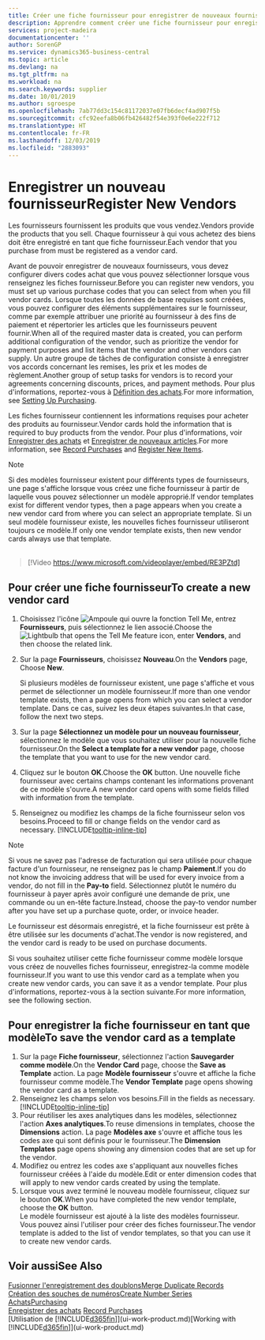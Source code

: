 ```yaml
---
title: Créer une fiche fournisseur pour enregistrer de nouveaux fournisseurs | Microsoft Docs
description: Apprendre comment créer une fiche fournisseur pour enregistrer un nouveau fournisseur.
services: project-madeira
documentationcenter: ''
author: SorenGP
ms.service: dynamics365-business-central
ms.topic: article
ms.devlang: na
ms.tgt_pltfrm: na
ms.workload: na
ms.search.keywords: supplier
ms.date: 10/01/2019
ms.author: sgroespe
ms.openlocfilehash: 7ab77dd3c154c81172037e07fb6decf4ad907f5b
ms.sourcegitcommit: cfc92eefa8b06fb426482f54e393f0e6e222f712
ms.translationtype: HT
ms.contentlocale: fr-FR
ms.lasthandoff: 12/03/2019
ms.locfileid: "2883093"
---
```

# <a name="register-new-vendors"></a><span data-ttu-id="42fb3-103">Enregistrer un nouveau fournisseur</span><span class="sxs-lookup"><span data-stu-id="42fb3-103">Register New Vendors</span></span>
<span data-ttu-id="42fb3-104">Les fournisseurs fournissent les produits que vous vendez.</span><span class="sxs-lookup"><span data-stu-id="42fb3-104">Vendors provide the products that you sell.</span></span> <span data-ttu-id="42fb3-105">Chaque fournisseur à qui vous achetez des biens doit être enregistré en tant que fiche fournisseur.</span><span class="sxs-lookup"><span data-stu-id="42fb3-105">Each vendor that you purchase from must be registered as a vendor card.</span></span>

<span data-ttu-id="42fb3-106">Avant de pouvoir enregistrer de nouveaux fournisseurs, vous devez configurer divers codes achat que vous pouvez sélectionner lorsque vous renseignez les fiches fournisseur.</span><span class="sxs-lookup"><span data-stu-id="42fb3-106">Before you can register new vendors, you must set up various purchase codes that you can select from when you fill vendor cards.</span></span> <span data-ttu-id="42fb3-107">Lorsque toutes les données de base requises sont créées, vous pouvez configurer des éléments supplémentaires sur le fournisseur, comme par exemple attribuer une priorité au fournisseur à des fins de paiement et répertorier les articles que les fournisseurs peuvent fournir.</span><span class="sxs-lookup"><span data-stu-id="42fb3-107">When all of the required master data is created, you can perform additional configuration of the vendor, such as prioritize the vendor for payment purposes and list items that the vendor and other vendors can supply.</span></span> <span data-ttu-id="42fb3-108">Un autre groupe de tâches de configuration consiste à enregistrer vos accords concernant les remises, les prix et les modes de règlement.</span><span class="sxs-lookup"><span data-stu-id="42fb3-108">Another group of setup tasks for vendors is to record your agreements concerning discounts, prices, and payment methods.</span></span> <span data-ttu-id="42fb3-109">Pour plus d'informations, reportez-vous à [Définition des achats](purchasing-setup-purchasing.md).</span><span class="sxs-lookup"><span data-stu-id="42fb3-109">For more information, see [Setting Up Purchasing](purchasing-setup-purchasing.md).</span></span>

<span data-ttu-id="42fb3-110">Les fiches fournisseur contiennent les informations requises pour acheter des produits au fournisseur.</span><span class="sxs-lookup"><span data-stu-id="42fb3-110">Vendor cards hold the information that is required to buy products from the vendor.</span></span> <span data-ttu-id="42fb3-111">Pour plus d'informations, voir [Enregistrer des achats](purchasing-how-record-purchases.md) et [Enregistrer de nouveaux articles](inventory-how-register-new-items.md).</span><span class="sxs-lookup"><span data-stu-id="42fb3-111">For more information, see [Record Purchases](purchasing-how-record-purchases.md) and [Register New Items](inventory-how-register-new-items.md).</span></span>

> [!NOTE]  
>   <span data-ttu-id="42fb3-112">Si des modèles fournisseur existent pour différents types de fournisseurs, une page s'affiche lorsque vous créez une fiche fournisseur à partir de laquelle vous pouvez sélectionner un modèle approprié.</span><span class="sxs-lookup"><span data-stu-id="42fb3-112">If vendor templates exist for different vendor types, then a page appears when you create a new vendor card from where you can select an appropriate template.</span></span> <span data-ttu-id="42fb3-113">Si un seul modèle fournisseur existe, les nouvelles fiches fournisseur utiliseront toujours ce modèle.</span><span class="sxs-lookup"><span data-stu-id="42fb3-113">If only one vendor template exists, then new vendor cards always use that template.</span></span>
<br><br>  

> [!Video https://www.microsoft.com/videoplayer/embed/RE3PZtd]

## <a name="to-create-a-new-vendor-card"></a><span data-ttu-id="42fb3-114">Pour créer une fiche fournisseur</span><span class="sxs-lookup"><span data-stu-id="42fb3-114">To create a new vendor card</span></span>
1. <span data-ttu-id="42fb3-115">Choisissez l'icône ![Ampoule qui ouvre la fonction Tell Me](media/ui-search/search_small.png "Dites-moi ce que vous voulez faire"), entrez **Fournisseurs**, puis sélectionnez le lien associé.</span><span class="sxs-lookup"><span data-stu-id="42fb3-115">Choose the ![Lightbulb that opens the Tell Me feature](media/ui-search/search_small.png "Tell me what you want to do") icon, enter **Vendors**, and then choose the related link.</span></span>  
2. <span data-ttu-id="42fb3-116">Sur la page **Fournisseurs**, choisissez **Nouveau**.</span><span class="sxs-lookup"><span data-stu-id="42fb3-116">On the **Vendors** page, Choose **New**.</span></span>

    <span data-ttu-id="42fb3-117">Si plusieurs modèles de fournisseur existent, une page s'affiche et vous permet de sélectionner un modèle fournisseur.</span><span class="sxs-lookup"><span data-stu-id="42fb3-117">If more than one vendor template exists, then a page opens from which you can select a vendor template.</span></span> <span data-ttu-id="42fb3-118">Dans ce cas, suivez les deux étapes suivantes.</span><span class="sxs-lookup"><span data-stu-id="42fb3-118">In that case, follow the next two steps.</span></span>
3. <span data-ttu-id="42fb3-119">Sur la page **Sélectionnez un modèle pour un nouveau fournisseur**, sélectionnez le modèle que vous souhaitez utiliser pour la nouvelle fiche fournisseur.</span><span class="sxs-lookup"><span data-stu-id="42fb3-119">On the **Select a template for a new vendor** page, choose the template that you want to use for the new vendor card.</span></span>
4. <span data-ttu-id="42fb3-120">Cliquez sur le bouton **OK**.</span><span class="sxs-lookup"><span data-stu-id="42fb3-120">Choose the **OK** button.</span></span> <span data-ttu-id="42fb3-121">Une nouvelle fiche fournisseur avec certains champs contenant les informations provenant de ce modèle s'ouvre.</span><span class="sxs-lookup"><span data-stu-id="42fb3-121">A new vendor card opens with some fields filled with information from the template.</span></span>
5. <span data-ttu-id="42fb3-122">Renseignez ou modifiez les champs de la fiche fournisseur selon vos besoins.</span><span class="sxs-lookup"><span data-stu-id="42fb3-122">Proceed to fill or change fields on the vendor card as necessary.</span></span> [!INCLUDE[tooltip-inline-tip](includes/tooltip-inline-tip_md.md)]

> [!NOTE]  
>   <span data-ttu-id="42fb3-123">Si vous ne savez pas l'adresse de facturation qui sera utilisée pour chaque facture d'un fournisseur, ne renseignez pas le champ **Paiement**.</span><span class="sxs-lookup"><span data-stu-id="42fb3-123">If you do not know the invoicing address that will be used for every invoice from a vendor, do not fill in the **Pay-to** field.</span></span> <span data-ttu-id="42fb3-124">Sélectionnez plutôt le numéro du fournisseur à payer après avoir configuré une demande de prix, une commande ou un en-tête facture.</span><span class="sxs-lookup"><span data-stu-id="42fb3-124">Instead, choose the pay-to vendor number after you have set up a purchase quote, order, or invoice header.</span></span>

<span data-ttu-id="42fb3-125">Le fournisseur est désormais enregistré, et la fiche fournisseur est prête à être utilisée sur les documents d'achat.</span><span class="sxs-lookup"><span data-stu-id="42fb3-125">The vendor is now registered, and the vendor card is ready to be used on purchase documents.</span></span>

<span data-ttu-id="42fb3-126">Si vous souhaitez utiliser cette fiche fournisseur comme modèle lorsque vous créez de nouvelles fiches fournisseur, enregistrez-la comme modèle fournisseur.</span><span class="sxs-lookup"><span data-stu-id="42fb3-126">If you want to use this vendor card as a template when you create new vendor cards, you can save it as a vendor template.</span></span> <span data-ttu-id="42fb3-127">Pour plus d'informations, reportez-vous à la section suivante.</span><span class="sxs-lookup"><span data-stu-id="42fb3-127">For more information, see the following section.</span></span>

## <a name="to-save-the-vendor-card-as-a-template"></a><span data-ttu-id="42fb3-128">Pour enregistrer la fiche fournisseur en tant que modèle</span><span class="sxs-lookup"><span data-stu-id="42fb3-128">To save the vendor card as a template</span></span>
1. <span data-ttu-id="42fb3-129">Sur la page **Fiche fournisseur**, sélectionnez l'action **Sauvegarder comme modèle**.</span><span class="sxs-lookup"><span data-stu-id="42fb3-129">On the **Vendor Card** page, choose the **Save as Template** action.</span></span> <span data-ttu-id="42fb3-130">La page **Modèle fournisseur** s'ouvre et affiche la fiche fournisseur comme modèle.</span><span class="sxs-lookup"><span data-stu-id="42fb3-130">The **Vendor Template** page opens showing the vendor card as a template.</span></span>
2. <span data-ttu-id="42fb3-131">Renseignez les champs selon vos besoins.</span><span class="sxs-lookup"><span data-stu-id="42fb3-131">Fill in the fields as necessary.</span></span> [!INCLUDE[tooltip-inline-tip](includes/tooltip-inline-tip_md.md)]
3. <span data-ttu-id="42fb3-132">Pour réutiliser les axes analytiques dans les modèles, sélectionnez l'action **Axes analytiques**.</span><span class="sxs-lookup"><span data-stu-id="42fb3-132">To reuse dimensions in templates, choose the **Dimensions** action.</span></span> <span data-ttu-id="42fb3-133">La page **Modèles axe** s'ouvre et affiche tous les codes axe qui sont définis pour le fournisseur.</span><span class="sxs-lookup"><span data-stu-id="42fb3-133">The **Dimension Templates** page opens showing any dimension codes that are set up for the vendor.</span></span>
4. <span data-ttu-id="42fb3-134">Modifiez ou entrez les codes axe s'appliquant aux nouvelles fiches fournisseur créées à l'aide du modèle.</span><span class="sxs-lookup"><span data-stu-id="42fb3-134">Edit or enter dimension codes that will apply to new vendor cards created by using the template.</span></span>
5. <span data-ttu-id="42fb3-135">Lorsque vous avez terminé le nouveau modèle fournisseur, cliquez sur le bouton **OK**.</span><span class="sxs-lookup"><span data-stu-id="42fb3-135">When you have completed the new vendor template, choose the **OK** button.</span></span>  
   <span data-ttu-id="42fb3-136">Le modèle fournisseur est ajouté à la liste des modèles fournisseur. Vous pouvez ainsi l'utiliser pour créer des fiches fournisseur.</span><span class="sxs-lookup"><span data-stu-id="42fb3-136">The vendor template is added to the list of vendor templates, so that you can use it to create new vendor cards.</span></span>

## <a name="see-also"></a><span data-ttu-id="42fb3-137">Voir aussi</span><span class="sxs-lookup"><span data-stu-id="42fb3-137">See Also</span></span>
[<span data-ttu-id="42fb3-138">Fusionner l'enregistrement des doublons</span><span class="sxs-lookup"><span data-stu-id="42fb3-138">Merge Duplicate Records</span></span>](sales-how-merge-duplicate-records.md)  
[<span data-ttu-id="42fb3-139">Création des souches de numéros</span><span class="sxs-lookup"><span data-stu-id="42fb3-139">Create Number Series</span></span>](ui-create-number-series.md)  
[<span data-ttu-id="42fb3-140">Achats</span><span class="sxs-lookup"><span data-stu-id="42fb3-140">Purchasing</span></span>](purchasing-manage-purchasing.md)  
<span data-ttu-id="42fb3-141">[Enregistrer des achats](purchasing-how-record-purchases.md) </span><span class="sxs-lookup"><span data-stu-id="42fb3-141">[Record Purchases](purchasing-how-record-purchases.md) </span></span>  
<span data-ttu-id="42fb3-142">[Utilisation de [!INCLUDE[d365fin](includes/d365fin_md.md)]](ui-work-product.md)</span><span class="sxs-lookup"><span data-stu-id="42fb3-142">[Working with [!INCLUDE[d365fin](includes/d365fin_md.md)]](ui-work-product.md)</span></span>  
